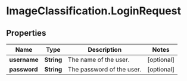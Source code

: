 # ImageClassification.LoginRequest

## Properties
Name | Type | Description | Notes
------------ | ------------- | ------------- | -------------
**username** | **String** | The name of the user. | [optional] 
**password** | **String** | The password of the user. | [optional] 


